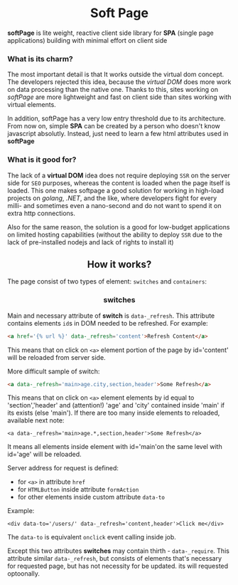 <h1 align=center> Soft Page </h1>

**softPage** is lite weight, reactive client side library for **SPA** (single page applications) building with minimal effort on client side

### What is its charm?

The most important detail is that It works outside the virtual dom concept. 
The developers rejected this idea, because the *virtual DOM* does more work on data processing than the native one.
Thanks to this, sites working on *softPage* are more lightweight and fast on client side than sites working with virtual elements.

In addition, softPage has a very low entry threshold due to its architecture. 
From now on, simple **SPA** can be created by a person who doesn't know javascript absolutly. 
Instead, just need to learn a few html attributes used in **softPage**

### What is it good for?

The lack of a **virtual DOM** idea does not require deploying `SSR` on the server side for `SEO` purposes, whereas the content is loaded when the page itself is loaded. 
This one makes softpage a good solution for working in high-load projects on *golang*, *.NET*, and the like, 
where developers fight for every milli- and sometimes even a nano-second and do not want to spend it on extra http connections. 

Also for the same reason, the solution is a good for low-budget applications on limited hosting capabilities 
(without the ability to deploy `SSR` due to the lack of pre-installed nodejs and lack of rights to install it)


<h2 align=center> How it works? </h2>

The page consist of two types of element: `switches` and `containers`:

<h3 align=center> switches </h3>

Main and necessary attribute of **switch** is `data-_refresh`. This attribute contains elements `id`s in DOM needed to be refreshed. For example:

```html
<a href='{% url %}' data-_refresh='content'>Refresh Content</a>
```

This means that on click on `<a>` element portion of the page by id='content' will be reloaded from server side.

More difficult sample of switch: 

```html
<a data-_refresh='main>age.city,section,header'>Some Refresh</a>
```

This means that on click on `<a>` element elements by id equal to 'section','header' and (attention!) 'age' and 'city' contained inside 'main' if its exists (else  'main'). If there are too many inside elements to reloaded, available next note:

```
<a data-_refresh='main>age.*,section,header'>Some Refresh</a>
```

It means all elements inside element with id='main'on the same level with id='age' will be reloaded.

Server address for request is defined:
- for `<a>` in attribute `href`
- for `HTMLButton` inside attribute `formAction`
- for other elements inside custom attribute `data-to`

Example: 

```
<div data-to='/users/' data-_refresh='content,header'>Click me</div>
```

The `data-to` is equivalent `onclick` event calling inside job. 

Except this two attributes **switches** may contain thirth - `data-_require`. This attribute similar `data-_refresh`, but consists of elements that's necessary for requested page, but has not necessity for be updated. its will requested optoonally.
